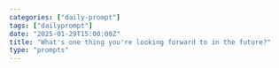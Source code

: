 ```yaml
---
categories: ["daily-prompt"]
tags: ["dailyprompt"]
date: "2025-01-29T15:00:00Z"
title: "What's one thing you're looking forward to in the future?"
type: "prompts"
---
```

